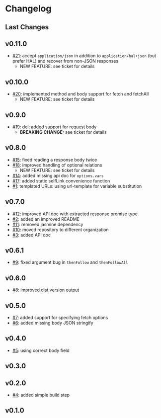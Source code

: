 # Changelog

## Last Changes


## v0.11.0

- [#21](https://github.com/aixigo/hal-http-client/issues/21): accept `application/json` in addition to `application/hal+json` (but prefer HAL) and recover from non-JSON responses
    + NEW FEATURE: see ticket for details


## v0.10.0

- [#20](https://github.com/aixigo/hal-http-client/issues/20): implemented method and body support for fetch and fetchAll
    + NEW FEATURE: see ticket for details


## v0.9.0

- [#19](https://github.com/aixigo/hal-http-client/issues/19): del: added support for request body
    + **BREAKING CHANGE:** see ticket for details


## v0.8.0

- [#15](https://github.com/aixigo/hal-http-client/issues/15): fixed reading a response body twice
- [#18](https://github.com/aixigo/hal-http-client/issues/18): improved handling of optional relations
    + NEW FEATURE: see ticket for details
- [#14](https://github.com/aixigo/hal-http-client/issues/14): added missing api doc for `options.vars`
- [#17](https://github.com/aixigo/hal-http-client/issues/17): added static selfLink convenience function
- [#1](https://github.com/aixigo/hal-http-client/issues/1): templated URLs: using url-template for variable substitution


## v0.7.0

- [#12](https://github.com/aixigo/hal-http-client/issues/12): improved API doc with extracted response promise type
- [#2](https://github.com/aixigo/hal-http-client/issues/2): added an improved README
- [#11](https://github.com/aixigo/hal-http-client/issues/11): removed jasmine dependency
- [#10](https://github.com/aixigo/hal-http-client/issues/10): moved repository to different organization
- [#3](https://github.com/aixigo/hal-http-client/issues/3): added API doc


## v0.6.1

- [#9](https://github.com/aixigo/hal-http-client/issues/9): fixed argument bug in `thenFollow` and `thenFollowAll`


## v0.6.0

- [#8](https://github.com/aixigo/hal-http-client/issues/8): improved dist version output


## v0.5.0

- [#7](https://github.com/aixigo/hal-http-client/issues/7): added support for specifying fetch options
- [#6](https://github.com/aixigo/hal-http-client/issues/6): added missing body JSON stringify


## v0.4.0

- [#5](https://github.com/aixigo/hal-http-client/issues/5): using correct body field


## v0.3.0
## v0.2.0

- [#4](https://github.com/aixigo/hal-http-client/issues/4): added simple build step


## v0.1.0
